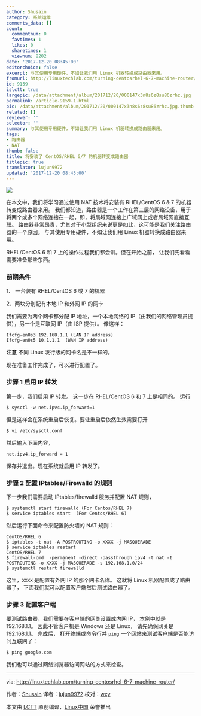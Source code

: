 ```yaml
---
author: Shusain
category: 系统运维
comments_data: []
count:
  commentnum: 0
  favtimes: 1
  likes: 0
  sharetimes: 1
  viewnum: 8202
date: '2017-12-20 08:45:00'
editorchoice: false
excerpt: 与其使用专用硬件，不如让我们用 Linux 机器转换成路由器来用。
fromurl: http://linuxtechlab.com/turning-centosrhel-6-7-machine-router/
id: 9159
islctt: true
largepic: /data/attachment/album/201712/20/000147x3n8s6z8su86zrhz.jpg
permalink: /article-9159-1.html
pic: /data/attachment/album/201712/20/000147x3n8s6z8su86zrhz.jpg.thumb.jpg
related: []
reviewer: ''
selector: ''
summary: 与其使用专用硬件，不如让我们用 Linux 机器转换成路由器来用。
tags:
- 路由器
- NAT
thumb: false
title: 将安装了 CentOS/RHEL 6/7 的机器转变成路由器
titlepic: true
translator: lujun9972
updated: '2017-12-20 08:45:00'
---
```


![](/data/attachment/album/201712/20/000147x3n8s6z8su86zrhz.jpg)


在本文中，我们将学习通过使用 NAT 技术将安装有 RHEL/CentOS 6 & 7 的机器转变成路由器来用。 我们都知道，路由器是一个工作在第三层的网络设备，用于将两个或多个网络连接在一起，即，将局域网连接上广域网上或者局域网直接互联。 路由器非常昂贵，尤其对于小型组织来说更是如此，这可能是我们关注路由器的一个原因。 与其使用专用硬件，不如让我们用 Linux 机器转换成路由器来用。


RHEL/CentOS 6 和 7 上的操作过程我们都会讲。但在开始之前， 让我们先看看需要准备那些东西。


### 前期条件


1、 一台装有 RHEL/CentOS 6 或 7 的机器


2、两块分别配有本地 IP 和外网 IP 的网卡


我们需要为两个网卡都分配 IP 地址，一个本地网络的 IP（由我们的网络管理员提供），另一个是互联网 IP（由 ISP 提供）。 像这样：



```
Ifcfg-en0s3 192.168.1.1 (LAN IP address)
Ifcfg-en0s5 10.1.1.1  (WAN IP address)

```

**注意** 不同 Linux 发行版的网卡名是不一样的。


现在准备工作完成了，可以进行配置了。


### 步骤 1 启用 IP 转发


第一步，我们启用 IP 转发。 这一步在 RHEL/CentOS 6 和 7 上是相同的。 运行



```
$ sysctl -w net.ipv4.ip_forward=1

```

但是这样会在系统重启后恢复。要让重启后依然生效需要打开



```
$ vi /etc/sysctl.conf

```

然后输入下面内容，



```
net.ipv4.ip_forward = 1

```

保存并退出。现在系统就启用 IP 转发了。


### 步骤 2 配置 IPtables/Firewalld 的规则


下一步我们需要启动 IPtables/firewalld 服务并配置 NAT 规则，



```
$ systemctl start firewalld (For Centos/RHEL 7)
$ service iptables start  (For Centos/RHEL 6)

```

然后运行下面命令来配置防火墙的 NAT 规则：



```
CentOS/RHEL 6
$ iptables -t nat -A POSTROUTING -o XXXX -j MASQUERADE
$ service iptables restart 
CentOS/RHEL 7
$ firewall-cmd  -permanent -direct -passthrough ipv4 -t nat -I POSTROUTING -o XXXX -j MASQUERADE -s 192.168.1.0/24
$ systemctl restart firewalld

```

这里，`XXXX` 是配置有外网 IP 的那个网卡名称。 这就将 Linux 机器配置成了路由器了， 下面我们就可以配置客户端然后测试路由器了。


### 步骤 3 配置客户端


要测试路由器，我们需要在客户端的网关设置成内网 IP， 本例中就是 192.168.1.1。 因此不管客户机是 Windows 还是 Linux， 请先确保网关是 192.168.1.1。 完成后， 打开终端或命令行并 `ping` 一个网站来测试客户端是否能访问互联网了：



```
$ ping google.com

```

我们也可以通过网络浏览器访问网站的方式来检查。




---


via: <http://linuxtechlab.com/turning-centosrhel-6-7-machine-router/>


作者：[Shusain](http://linuxtechlab.com/author/shsuain/) 译者：[lujun9972](https://github.com/lujun9972) 校对：[wxy](https://github.com/wxy)


本文由 [LCTT](https://github.com/LCTT/TranslateProject) 原创编译，[Linux中国](https://linux.cn/) 荣誉推出